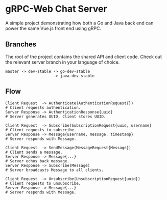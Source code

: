 # gRPC-Web Chat Server
A simple project demonstrating how both a Go and Java back end can power the same Vue.js front end using gRPC.

## Branches
The root of the project contains the shared API and client code. Check out the relevant server branch in your language of choice. 
```
master -> dev-stable -> go-dev-stable
                     -> java-dev-stable
```


## Flow

```
Client Request  -> Authenticate(AuthenticationRequest{})                # Client requests authentication.
Server Response -> AuthenticationResponse{uuid}                         # Server generates UUID, Client stores UUID.
    
Client Request  -> Subscribe(SubscriptionRequest{uuid, username}        # Client requests to subscribe.
Server Response -> Message{username, message, timestamp}                # Server responds with Message.

Client Request  -> SendMessage(MessageRequest{Message})                 # Client sends a message.
Server Response -> Message{...}                                         # Server echos back message.
Server Response -> Subscribe(Message)                                   # Server broadcasts Message to all clients.

Client Request  -> Unsubscribe(UnsubscriptionRequest{uuid})             # Client requests to unsubscribe.
Server Response -> Message{...}                                         # Server responds with Message.   
```
